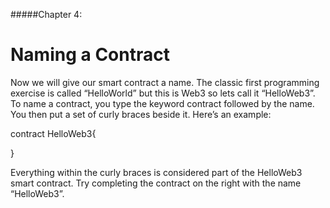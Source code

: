#####Chapter 4:

# Naming a Contract

<!-- <ContentWrapp>
  <div class="imgContainer">
    <img alt="story_image_2_0" src="/images/chapter/man.svg" width="150px" height="150px">
  </div>

  <div class="itemsContainer">
    <div class="item-text">
     There is a better way where you do not need to trust anyone and you can get full control and ownership. Emphasize freedom (sharing, exhibitions and owning). 
    </div>
  </div>
</ContentWrapp> -->

Now we will give our smart contract a name. The classic first programming exercise is called “HelloWorld” but this is Web3 so lets call it “HelloWeb3”. To name a contract, you type the keyword <Highlight class="language-javascript">contract</Highlight> followed by the name. You then put a set of curly braces beside it. Here’s an example: 

<Highlight class="language-javascript">
contract HelloWeb3{

}

</Highlight>

Everything within the curly braces is considered part of the HelloWeb3 smart contract. Try completing the contract on the right with the name “HelloWeb3”.


